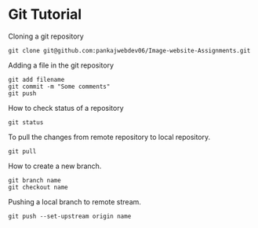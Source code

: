 # Git Tutorial

Cloning a git repository
```
git clone git@github.com:pankajwebdev06/Image-website-Assignments.git
```

Adding a file in the  git repository 

``` 
git add filename 
git commit -m "Some comments"
git push
``` 
How to check status of a repository 

``` 
git status
```


To pull  the changes from remote repository to local repository.

```
git pull

```
How to create a new branch.

```
git branch name
git checkout name
```
Pushing a local branch to remote stream.
```
git push --set-upstream origin name
```







